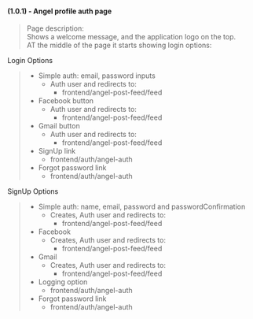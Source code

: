 #### (1.0.1) - Angel profile auth page

> <p>Page description:<br>
> Shows a welcome message, and the application logo on the top.<br>
> AT the middle of the page it starts showing login options:</p>

Login Options
> - Simple auth: email, password inputs
>   - Auth user and redirects to:
>     - frontend/angel-post-feed/feed
> - Facebook button
>   - Auth user and redirects to:
>     - frontend/angel-post-feed/feed
> - Gmail button
>   - Auth user and redirects to:
>     - frontend/angel-post-feed/feed
> - SignUp link
>   - frontend/auth/angel-auth
> - Forgot password link
>   - frontend/auth/angel-auth

SignUp Options
> - Simple auth: name, email, password and passwordConfirmation
>   - Creates, Auth user and redirects to:
>     - frontend/angel-post-feed/feed
> - Facebook
>   - Creates, Auth user and redirects to:
>     - frontend/angel-post-feed/feed
> - Gmail
>   - Creates, Auth user and redirects to:
>     - frontend/angel-post-feed/feed
> - Logging option
>   - frontend/auth/angel-auth
> - Forgot password link
>   - frontend/auth/angel-auth